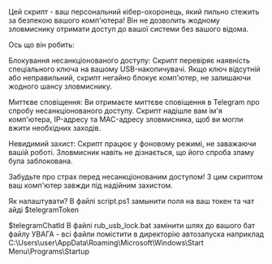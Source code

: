Цей скрипт - ваш персональний кібер-охоронець, який пильно стежить за безпекою вашого комп'ютера! Він не дозволить жодному зловмиснику отримати доступ до вашої системи без вашого відома.

Ось що він робить:

Блокування несанкціонованого доступу: Скрипт перевіряє наявність спеціального ключа на вашому USB-накопичувачі. Якщо ключ відсутній або неправильний, скрипт негайно блокує комп'ютер, не залишаючи жодного шансу зловмиснику.

Миттєве сповіщення: Ви отримаєте миттєве сповіщення в Telegram про спробу несанкціонованого доступу. Скрипт надішле вам ім'я комп'ютера, IP-адресу та MAC-адресу зловмисника, щоб ви могли вжити необхідних заходів.

Невидимий захист: Скрипт працює у фоновому режимі, не заважаючи вашій роботі. Зловмисник навіть не дізнається, що його спроба зламу була заблокована.

Забудьте про страх перед несанкціонованим доступом! З цим скриптом ваш комп'ютер завжди під надійним захистом.


Як налаштувати? 
В файлі script.ps1 замынити поля на ваш токен та чат айді 
$telegramToken

$telegramChatId
В файлі rub_usb_lock.bat замінити шлях до вашого бат файлу
УВАГА - всі файли помістити в директорію автозапуска наприклад C:\Users\user\AppData\Roaming\Microsoft\Windows\Start Menu\Programs\Startup
